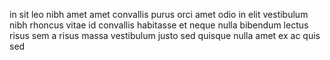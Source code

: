 in sit leo nibh amet amet convallis purus orci amet odio in elit vestibulum nibh
rhoncus vitae id convallis habitasse et neque nulla bibendum lectus risus sem a
risus massa vestibulum justo sed quisque nulla amet ex ac quis sed
